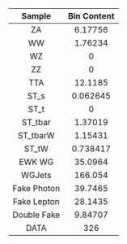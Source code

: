 |Sample|Bin Content| 
|:-----------:|:-----------:| 
|ZA|6.17756| 
|WW|1.76234| 
|WZ|0| 
|ZZ|0| 
|TTA|12.1185| 
|ST_s|0.062645| 
|ST_t|0| 
|ST_tbar|1.37019| 
|ST_tbarW|1.15431| 
|ST_tW|0.738417| 
|EWK WG|35.0964| 
|WGJets|166.054| 
|Fake Photon|39.7465| 
|Fake Lepton|28.1435| 
|Double Fake|9.84707| 
|DATA|326| 
